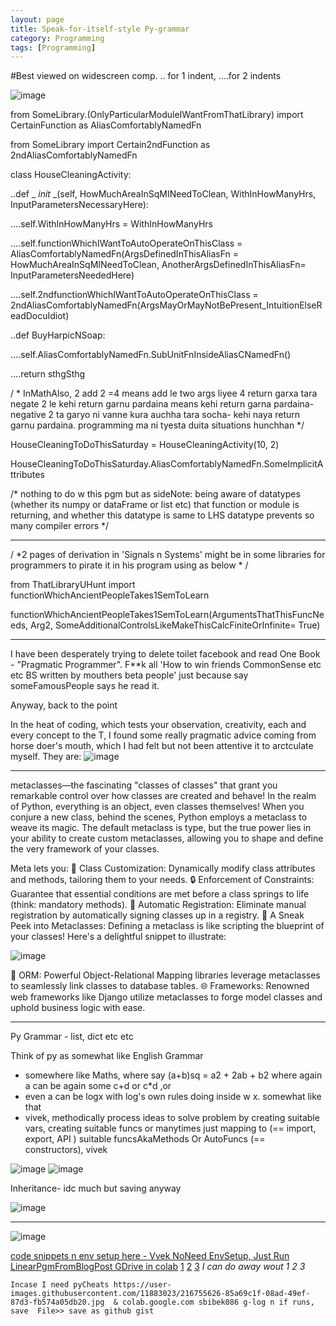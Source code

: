 ```yaml
---
layout: page
title: Speak-for-itself-style Py-grammar
category: Programming
tags: [Programming]
---
```


#Best viewed on widescreen comp. .. for 1 indent, ....for 2 indents

![image](https://github.com/sbibek086/write-the-docs/assets/11883023/5629c3b9-6051-4c98-9d15-958d9e5ea88c)


from SomeLibrary.(OnlyParticularModuleIWantFromThatLibrary) import CertainFunction as AliasComfortablyNamedFn

from SomeLibrary import Certain2ndFunction as 2ndAliasComfortablyNamedFn

class HouseCleaningActivity: 

..def _ _init_ _(self, HowMuchAreaInSqMINeedToClean, WithInHowManyHrs, InputParametersNecessaryHere):

....self.WithInHowManyHrs = WithInHowManyHrs

....self.functionWhichIWantToAutoOperateOnThisClass = AliasComfortablyNamedFn(ArgsDefinedInThisAliasFn = HowMuchAreaInSqMINeedToClean, AnotherArgsDefinedInThisAliasFn= InputParametersNeededHere)

....self.2ndfunctionWhichIWantToAutoOperateOnThisClass = 2ndAliasComfortablyNamedFn(ArgsMayOrMayNotBePresent_IntuitionElseReadDocuIdiot)


..def BuyHarpicNSoap:

....self.AliasComfortablyNamedFn.SubUnitFnInsideAliasCNamedFn()

....return sthgSthg

/ * InMathAlso, 2 add 2 =4 means add le two args liyee 4 return garxa tara negate 2 le kehi return garnu pardaina 
means kehi return garna pardaina- negative 2 ta garyo ni vanne kura auchha tara socha- kehi naya return garnu pardaina. programming ma ni tyesta duita situations hunchhan */

HouseCleaningToDoThisSaturday = HouseCleaningActivity(10, 2)

HouseCleaningToDoThisSaturday.AliasComfortablyNamedFn.SomeImplicitAttributes

/* nothing to do w this pgm but as sideNote: being aware of datatypes (whether its numpy or dataFrame or list etc) that function or module is returning, and whether this datatype is same to LHS datatype prevents so many compiler errors  */

----

/ *2 pages of derivation in 'Signals n Systems' might be in some libraries for programmers to pirate it in his program using as below * /

from ThatLibraryUHunt import functionWhichAncientPeopleTakes1SemToLearn

functionWhichAncientPeopleTakes1SemToLearn(ArgumentsThatThisFuncNeeds, Arg2, SomeAdditionalControlsLikeMakeThisCalcFiniteOrInfinite= True)

---

I have been desperately trying to delete toilet facebook and read One Book - "Pragmatic Programmer". F**k all 'How to win friends CommonSense etc etc BS written by mouthers beta people' just because say someFamousPeople says he read it.

Anyway, back to the point 

In the heat of coding, which tests your observation, creativity, each and every concept to the T,
I found some really pragmatic advice coming from horse doer's mouth, which I had felt but not been attentive it to arctculate myself.
They are:
![image](https://github.com/user-attachments/assets/8a493c27-180c-4236-a427-201fc150e7e7)

---
metaclasses—the fascinating "classes of classes" that grant you remarkable control over how classes are created and behave!
In the realm of Python, everything is an object, even classes themselves! When you conjure a new class, behind the scenes, Python employs a metaclass to weave its magic. The default metaclass is type, but the true power lies in your ability to create custom metaclasses, allowing you to shape and define the very framework of your classes.

Meta lets you:
🎨 Class Customization: Dynamically modify class attributes and methods, tailoring them to your needs.
🔒 Enforcement of Constraints: Guarantee that essential conditions are met before a class springs to life (think: mandatory methods).
📜 Automatic Registration: Eliminate manual registration by automatically signing classes up in a registry.
📌 A Sneak Peek into Metaclasses:
Defining a metaclass is like scripting the blueprint of your classes! Here's a delightful snippet to illustrate:

![image](https://github.com/user-attachments/assets/146dae43-8dfc-4890-8ca5-3985856c99e7)


🔗 ORM: Powerful Object-Relational Mapping libraries leverage metaclasses to seamlessly link classes to database tables.
🌐 Frameworks: Renowned web frameworks like Django utilize metaclasses to forge model classes and uphold business logic with ease.

---
Py Grammar - list, dict etc etc

Think of py as somewhat like English Grammar 
+ somewhere like Maths, where say (a+b)sq = a2 + 2ab + b2 where again a can be again some c+d or c*d ,or
+ even a can be logx with log's own rules doing inside w x. somewhat like that
+ vivek, methodically process ideas to solve problem by creating suitable vars, creating suitable funcs or manytimes just mapping to (== import, export, API ) suitable funcsAkaMethods Or AutoFuncs (== constructors), vivek

![image](https://github.com/user-attachments/assets/4f71dbcb-2a6b-401b-a30d-da17c7a83106)
![image](https://github.com/user-attachments/assets/bdf9c537-3624-42b2-be04-2dac35a6c1e3)

Inheritance- idc much but saving anyway

![image](https://github.com/user-attachments/assets/974971eb-57cd-4dd6-9e87-b51c1abf1384)

---
![image](https://user-images.githubusercontent.com/11883023/213872814-2ddf8c01-f52a-4c92-b253-58159f9975ac.png)

[code snippets n env setup here - Vvek NoNeed EnvSetup, Just Run LinearPgmFromBlogPost GDrive in colab](https://realpython.com/linear-programming-python/) [1](https://docs.scipy.org/doc/scipy/reference/optimize.linprog-interior-point.html)  [2](https://docs.scipy.org/doc/scipy/reference/optimize.linprog-revised_simplex.html)  [3](https://docs.scipy.org/doc/scipy/reference/optimize.linprog-simplex.html)   _I can do away wout 1 2 3_

```
Incase I need pyCheats https://user-images.githubusercontent.com/11883023/216755626-85a69c1f-08ad-49ef-87d3-fb574a05db20.jpg  & colab.google.com sbibek086 g-log n if runs, save  File>> save as github gist
```



